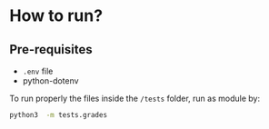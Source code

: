 # How to run?

## Pre-requisites

- `.env` file
- python-dotenv

To run properly the files inside the `/tests` folder, run as module by:

```bash
python3  -m tests.grades
```